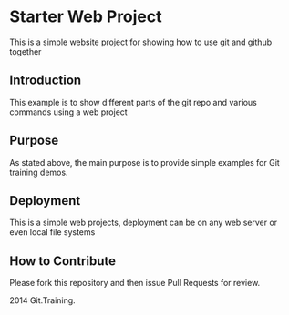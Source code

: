 # Starter Web Project

This is a simple website project for showing
how to use git and github together

## Introduction

This example is to show different parts
of the git repo and various commands 
using a web project

## Purpose

As stated above, the main purpose is to provide
simple examples for Git training demos.

## Deployment

This is a simple web projects, deployment 
can be on any web server or even local
file systems

## How to Contribute

Please fork this repository and then issue Pull Requests for review.

2014 Git.Training.